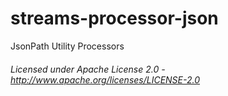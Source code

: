 streams-processor-json
=====================

JsonPath Utility Processors

###### Licensed under Apache License 2.0 - http://www.apache.org/licenses/LICENSE-2.0
